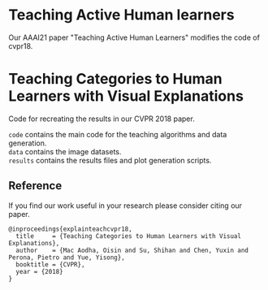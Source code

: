 # Teaching Active Human learners
Our AAAI21 paper "Teaching Active Human Learners" modifies the code of cvpr18.

# Teaching Categories to Human Learners with Visual Explanations
Code for recreating the results in our CVPR 2018 paper.

`code` contains the main code for the teaching algorithms and data generation.  
`data` contains the image datasets.  
`results` contains the results files and plot generation scripts.   


## Reference
If you find our work useful in your research please consider citing our paper.  
```
@inproceedings{explainteachcvpr18,
  title     = {Teaching Categories to Human Learners with Visual Explanations},
  author    = {Mac Aodha, Oisin and Su, Shihan and Chen, Yuxin and Perona, Pietro and Yue, Yisong},
  booktitle = {CVPR},
  year = {2018}
}
```

